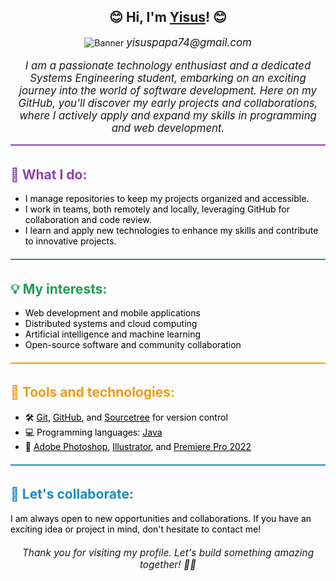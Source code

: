 <div align="center">
  <h2> 😊 Hi, I'm <u>Yisus</u>! 😊</h2>
 
<img src="Banner.png" alt="Banner">
  <a href="mailto:tucorreo@gmail.com" style="font-size: 1.2em; font-style: italic; color: #44; max-width: 600px; text-decoration: none;">
    yisuspapa74@gmail.com
  </a>
</div>

<div align="center">
  <p style="font-size: 1.2em; font-style: italic; color: #44; max-width: 600px;">I am a passionate technology enthusiast and a dedicated Systems Engineering student, embarking on an exciting journey into the world of software development. Here on my GitHub, you'll discover my early projects and collaborations, where I actively apply and expand my skills in programming and web development.</p>
</div>

<div style="margin-bottom: 20px;">
  <div style="padding:2px; border-top: 2px solid #8E44AD;"></div>
  <h2 style="color:#8E44AD;">🚀 What I do:</h2>

  <ul>
    <li style="color: black;">I manage repositories to keep my projects organized and accessible.</li>
    <li style="color: black;">I work in teams, both remotely and locally, leveraging GitHub for collaboration and code review.</li>
    <li style="color: black;">I learn and apply new technologies to enhance my skills and contribute to innovative projects.</li>
  </ul>
</div>

<div style="margin-bottom: 20px;">
  <div style="padding:2px; border-top: 2px solid #239B56;"></div>
  <h2 style="color:#239B56;">💡 My interests:</h2>

  <ul>
    <li style="color: black;">Web development and mobile applications</li>
    <li style="color: black;">Distributed systems and cloud computing</li>
    <li style="color: black;">Artificial intelligence and machine learning</li>
    <li style="color: black;">Open-source software and community collaboration</li>
  </ul>
</div>

<div style="margin-bottom: 20px;">
  <div style="padding:2px; border-top: 2px solid #F39C12;"></div>
  <h2 style="color:#F39C12;">🔧 Tools and technologies:</h2>

  <ul>
    <li style="color: black;">🛠️ <a href="https://git-scm.com/" target="_blank" style="color: #000;">Git</a>, <a href="https://github.com/" target="_blank" style="color: #000;">GitHub</a>, and <a href="https://www.sourcetreeapp.com/" target="_blank" style="color: #000;">Sourcetree</a> for version control</li>
    <li style="color: black;">💻 Programming languages: <a href="https://www.java.com/" target="_blank" style="color: #000;">Java</a></li>
    <li style="color: black;">🎨 <a href="https://www.adobe.com/products/photoshop.html" target="_blank" style="color: #000;">Adobe Photoshop</a>, <a href="https://www.adobe.com/products/illustrator.html" target="_blank" style="color: #000;">Illustrator</a>, and <a href="https://www.adobe.com/products/premiere.html" target="_blank" style="color: #000;">Premiere Pro 2022</a></li>
  </ul>
</div>

<div style="margin-bottom: 20px;">
  <div style="padding:2px; border-top: 2px solid #1E8BC3;"></div>
  <h2 style="color:#1E8BC3;">🤝 Let's collaborate:</h2>

  <p style="color: black;">I am always open to new opportunities and collaborations. If you have an exciting idea or project in mind, don't hesitate to contact me!</p>
</div>

<div align="center">
  <p style="font-size: 1.1em; font-style: italic; color: #44; max-width: 600px; margin-top: 20px;">Thank you for visiting my profile. Let's build something amazing together! 🚀✨</p>
</div>
